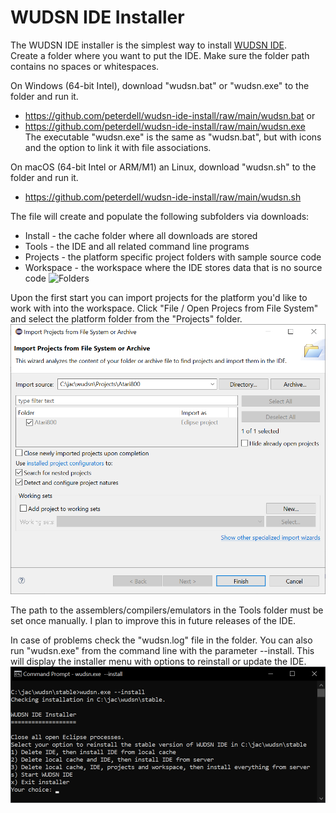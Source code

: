 # WUDSN IDE Installer

The WUDSN IDE installer is the simplest way to install [WUDSN IDE](https://github.com/peterdell/wudsn-ide).</br>
Create a folder where you want to put the IDE.
Make sure the folder path contains no spaces or whitespaces.

On Windows (64-bit Intel), download "wudsn.bat" or "wudsn.exe" to the folder and run it.
- https://github.com/peterdell/wudsn-ide-install/raw/main/wudsn.bat or
- https://github.com/peterdell/wudsn-ide-install/raw/main/wudsn.exe<br>
  The executable "wudsn.exe" is the same as "wudsn.bat", but with icons and the option to link it with file associations.<br>
  
On macOS (64-bit Intel or ARM/M1) an Linux, download "wudsn.sh" to the folder and run it.
- https://github.com/peterdell/wudsn-ide-install/raw/main/wudsn.sh
 
The file will create and populate the following subfolders via downloads:
- Install - the cache folder where all downloads are stored
- Tools - the IDE and all related command line programs
- Projects - the platform specific project folders with sample source code
- Workspace - the workspace where the IDE stores data that is no source code
![Folders](images/wudsn-installer-folders.png)

Upon the first start you can import projects for the platform you'd like to work with into the workspace.
Click "File / Open Projecs from File System" and select the platform folder from the "Projects" folder.
![Import Project](images/wudsn-installer-import-project.png)

The path to the assemblers/compilers/emulators in the Tools folder must be set once manually.
I plan to improve this in future releases of the IDE.

In case of problems check the "wudsn.log" file in the folder.
You can also run "wudsn.exe" from the command line with the parameter --install.
This will display the installer menu with options to reinstall or update the IDE.
![Installer Menu](images/wudsn-installer-menu.png)
